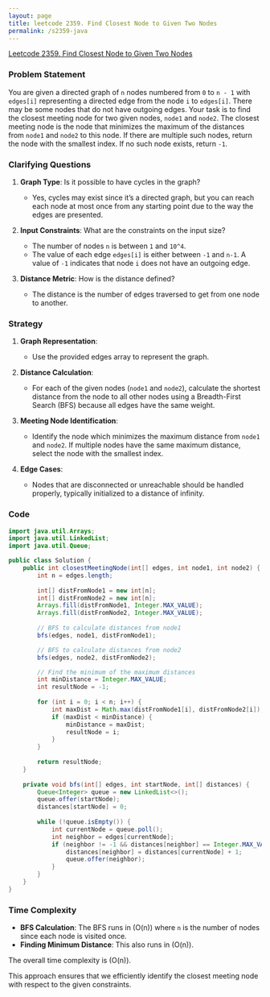 ```yaml
---
layout: page
title: leetcode 2359. Find Closest Node to Given Two Nodes
permalink: /s2359-java
---
```

[Leetcode 2359. Find Closest Node to Given Two Nodes](https://algoadvance.github.io/algoadvance/l2359)
### Problem Statement

You are given a directed graph of `n` nodes numbered from `0` to `n - 1` with `edges[i]` representing a directed edge from the node `i` to `edges[i]`. There may be some nodes that do not have outgoing edges. Your task is to find the closest meeting node for two given nodes, `node1` and `node2`. The closest meeting node is the node that minimizes the maximum of the distances from `node1` and `node2` to this node. If there are multiple such nodes, return the node with the smallest index. If no such node exists, return `-1`.

### Clarifying Questions

1. **Graph Type**: Is it possible to have cycles in the graph?
   - Yes, cycles may exist since it’s a directed graph, but you can reach each node at most once from any starting point due to the way the edges are presented.

2. **Input Constraints**: What are the constraints on the input size?
   - The number of nodes `n` is between `1` and `10^4`.
   - The value of each edge `edges[i]` is either between `-1` and `n-1`. A value of `-1` indicates that node `i` does not have an outgoing edge.

3. **Distance Metric**: How is the distance defined?
   - The distance is the number of edges traversed to get from one node to another.

### Strategy

1. **Graph Representation**:
   - Use the provided edges array to represent the graph.

2. **Distance Calculation**:
   - For each of the given nodes (`node1` and `node2`), calculate the shortest distance from the node to all other nodes using a Breadth-First Search (BFS) because all edges have the same weight.

3. **Meeting Node Identification**:
   - Identify the node which minimizes the maximum distance from `node1` and `node2`. If multiple nodes have the same maximum distance, select the node with the smallest index.

4. **Edge Cases**:
   - Nodes that are disconnected or unreachable should be handled properly, typically initialized to a distance of infinity.

### Code

```java
import java.util.Arrays;
import java.util.LinkedList;
import java.util.Queue;

public class Solution {
    public int closestMeetingNode(int[] edges, int node1, int node2) {
        int n = edges.length;
        
        int[] distFromNode1 = new int[n];
        int[] distFromNode2 = new int[n];
        Arrays.fill(distFromNode1, Integer.MAX_VALUE);
        Arrays.fill(distFromNode2, Integer.MAX_VALUE);
        
        // BFS to calculate distances from node1
        bfs(edges, node1, distFromNode1);

        // BFS to calculate distances from node2
        bfs(edges, node2, distFromNode2);

        // Find the minimum of the maximum distances
        int minDistance = Integer.MAX_VALUE;
        int resultNode = -1;
        
        for (int i = 0; i < n; i++) {
            int maxDist = Math.max(distFromNode1[i], distFromNode2[i]);
            if (maxDist < minDistance) {
                minDistance = maxDist;
                resultNode = i;
            }
        }
        
        return resultNode;
    }
    
    private void bfs(int[] edges, int startNode, int[] distances) {
        Queue<Integer> queue = new LinkedList<>();
        queue.offer(startNode);
        distances[startNode] = 0;
        
        while (!queue.isEmpty()) {
            int currentNode = queue.poll();
            int neighbor = edges[currentNode];
            if (neighbor != -1 && distances[neighbor] == Integer.MAX_VALUE) {
                distances[neighbor] = distances[currentNode] + 1;
                queue.offer(neighbor);
            }
        }
    }
}
```

### Time Complexity

- **BFS Calculation**: The BFS runs in \(O(n)\) where `n` is the number of nodes since each node is visited once.
- **Finding Minimum Distance**: This also runs in \(O(n)\).

The overall time complexity is \(O(n)\).

This approach ensures that we efficiently identify the closest meeting node with respect to the given constraints.